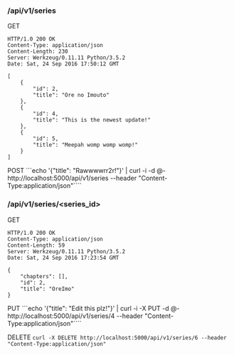 ### /api/v1/series ###

GET
~~~~
HTTP/1.0 200 OK
Content-Type: application/json
Content-Length: 230
Server: Werkzeug/0.11.11 Python/3.5.2
Date: Sat, 24 Sep 2016 17:50:12 GMT

[
    {
        "id": 2,
        "title": "Ore no Imouto"
    },
    {
        "id": 4,
        "title": "This is the newest update!"
    },
    {
        "id": 5,
        "title": "Meepah womp womp womp!"
    }
]
~~~~

POST
```echo '{"title": "Rawwwwrr2r!"}' | curl -i -d @- http://localhost:5000/api/v1/series --header "Content-Type:application/json"````


### /api/v1/series/<series_id> ###

GET
~~~~
HTTP/1.0 200 OK
Content-Type: application/json
Content-Length: 59
Server: Werkzeug/0.11.11 Python/3.5.2
Date: Sat, 24 Sep 2016 17:23:54 GMT

{
    "chapters": [],
    "id": 2,
    "title": "OreImo"
}
~~~~

PUT
```echo '{"title": "Edit this plz!"}' | curl -i -X PUT -d @- http://localhost:5000/api/v1/series/4 --header "Content-Type:application/json"````

DELETE
```curl -X DELETE http://localhost:5000/api/v1/series/6 --header "Content-Type:application/json"```
